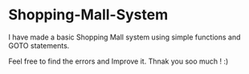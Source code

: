 # Shopping-Mall-System

I have made a basic Shopping Mall system using simple functions and GOTO statements.

Feel free to find the errors and Improve it. Thnak you soo much ! :)
